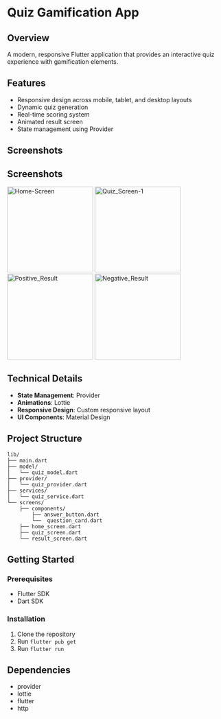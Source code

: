 # Quiz Gamification App

## Overview
A modern, responsive Flutter application that provides an interactive quiz experience with gamification elements.

## Features
- Responsive design across mobile, tablet, and desktop layouts
- Dynamic quiz generation
- Real-time scoring system
- Animated result screen
- State management using Provider

## Screenshots
## Screenshots
<img src="https://github.com/user-attachments/assets/c659062c-197f-406a-935e-3b2d00a71f72" alt="Home-Screen" width="200"/>
<img src="https://github.com/user-attachments/assets/7c3e2976-2700-4ca8-b71b-f8a94f0c27fd" alt="Quiz_Screen-1" width="200" />
<img src="https://github.com/user-attachments/assets/663e1167-df68-4974-a2cc-eefc541c5c27" alt="Positive_Result" width="200" />
<img src="https://github.com/user-attachments/assets/577a1063-6ae4-4c56-8d85-0eafc95aafb2" alt="Negative_Result" width="200" />




## Technical Details
- **State Management**: Provider
- **Animations**: Lottie
- **Responsive Design**: Custom responsive layout
- **UI Components**: Material Design

## Project Structure
```
lib/
├── main.dart
├── model/
│   └── quiz_model.dart
├── provider/
│   └── quiz_provider.dart
├── services/
│   └── quiz_service.dart
└── screens/
    ├── components/
        ├── answer_button.dart
        └──  question_card.dart
    ├── home_screen.dart
    ├── quiz_screen.dart
    └── result_screen.dart
```

## Getting Started

### Prerequisites
- Flutter SDK
- Dart SDK

### Installation
1. Clone the repository
2. Run `flutter pub get`
3. Run `flutter run`

## Dependencies
- provider
- lottie
- flutter
- http

